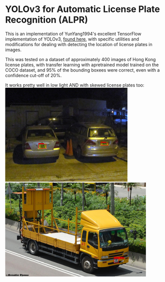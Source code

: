 # YOLOv3 for Automatic License Plate Recognition (ALPR)
This is an implementation of YunYang1994's excellent TensorFlow implementation of YOLOv3, [found here](https://github.com/YunYang1994/tensorflow-yolov3), with specific utilities and modifications for dealing with detecting the location of license plates in images.

This was tested on a dataset of approximately 400 images of Hong Kong license plates, with transfer learning with apretrained model trained on the COCO dataset, and 95% of the bounding boxees were correct, even with a confidence cut-off of 20%.

It works pretty well in low light AND with skewed license plates too:
<img src="https://raw.githubusercontent.com/SQMah/YOLOv3-Plate-Detection/master/assets/low_light.jpg" height="300px"></img>       <img src="https://raw.githubusercontent.com/SQMah/YOLOv3-Plate-Detection/master/assets/skew.jpg" height="300px"></img>
